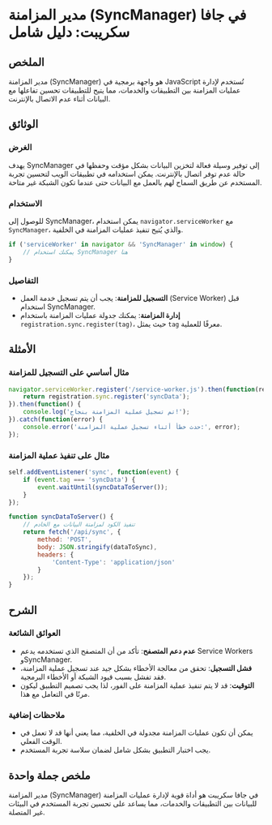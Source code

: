 <!--
Meta Description: # مدير المزامنة (SyncManager) في جافا سكريبت: دليل شامل ## الملخص مدير المزامنة (SyncManager) هو واجهة برمجية في JavaScript تُستخدم لإدارة عمليات المز...
Meta Keywords: المزامنة, syncmanager, عمليات, function, عملية
-->

# مدير المزامنة (SyncManager) في جافا سكريبت: دليل شامل

## الملخص
مدير المزامنة (SyncManager) هو واجهة برمجية في JavaScript تُستخدم لإدارة عمليات المزامنة بين التطبيقات والخدمات، مما يتيح للتطبيقات تحسين تفاعلها مع البيانات أثناء عدم الاتصال بالإنترنت.

## الوثائق
### الغرض
يهدف SyncManager إلى توفير وسيلة فعالة لتخزين البيانات بشكل مؤقت وحفظها في حالة عدم توفر اتصال بالإنترنت. يمكن استخدامه في تطبيقات الويب لتحسين تجربة المستخدم عن طريق السماح لهم بالعمل مع البيانات حتى عندما تكون الشبكة غير متاحة.

### الاستخدام
للوصول إلى SyncManager، يمكن استخدام `navigator.serviceWorker` مع `SyncManager`، والذي يُتيح تنفيذ عمليات المزامنة في الخلفية. 

```javascript
if ('serviceWorker' in navigator && 'SyncManager' in window) {
    // يمكنك استخدام SyncManager هنا
}
```

### التفاصيل
- **التسجيل للمزامنة**: يجب أن يتم تسجيل خدمة العمل (Service Worker) قبل استخدام SyncManager.
- **إدارة المزامنة**: يمكنك جدولة عمليات المزامنة باستخدام `registration.sync.register(tag)`، حيث يمثل `tag` معرفًا للعملية.

## الأمثلة
### مثال أساسي على التسجيل للمزامنة

```javascript
navigator.serviceWorker.register('/service-worker.js').then(function(registration) {
    return registration.sync.register('syncData');
}).then(function() {
    console.log('تم تسجيل عملية المزامنة بنجاح!');
}).catch(function(error) {
    console.error('حدث خطأ أثناء تسجيل عملية المزامنة:', error);
});
```

### مثال على تنفيذ عملية المزامنة

```javascript
self.addEventListener('sync', function(event) {
    if (event.tag === 'syncData') {
        event.waitUntil(syncDataToServer());
    }
});

function syncDataToServer() {
    // تنفيذ الكود لمزامنة البيانات مع الخادم
    return fetch('/api/sync', {
        method: 'POST',
        body: JSON.stringify(dataToSync),
        headers: {
            'Content-Type': 'application/json'
        }
    });
}
```

## الشرح
### العوائق الشائعة
- **عدم دعم المتصفح**: تأكد من أن المتصفح الذي تستخدمه يدعم Service Workers وSyncManager.
- **فشل التسجيل**: تحقق من معالجة الأخطاء بشكل جيد عند تسجيل عملية المزامنة، فقد تفشل بسبب قيود الشبكة أو الأخطاء البرمجية.
- **التوقيت**: قد لا يتم تنفيذ عملية المزامنة على الفور، لذا يجب تصميم التطبيق ليكون مرنًا في التعامل مع هذا.

### ملاحظات إضافية
- يمكن أن تكون عمليات المزامنة مجدولة في الخلفية، مما يعني أنها قد لا تعمل في الوقت الفعلي. 
- يجب اختبار التطبيق بشكل شامل لضمان سلاسة تجربة المستخدم.

## ملخص جملة واحدة
مدير المزامنة (SyncManager) في جافا سكريبت هو أداة قوية لإدارة عمليات المزامنة للبيانات بين التطبيقات والخدمات، مما يساعد على تحسين تجربة المستخدم في البيئات غير المتصلة.